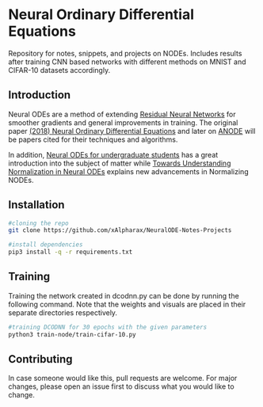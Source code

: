 # Neural Ordinary Differential Equations

Repository for notes, snippets, and projects on NODEs. Includes results after training CNN based networks with different methods on MNIST and CIFAR-10 datasets accordingly.

## Introduction

Neural ODEs are a method of extending [Residual Neural Networks](https://arxiv.org/abs/1512.03385) for smoother gradients and general improvements in training. The original paper [(2018) Neural Ordinary Differential Equations](https://arxiv.org/abs/1806.07366) and later on [ANODE](https://arxiv.org/abs/1902.10298) will be papers cited for their techniques and algorithms.

In addition, [Neural ODEs for undergraduate students](https://drive.google.com/file/d/13uynuOgbnbAjmbHWo8-DbS-0dlKtdF4T/view?usp=sharing) has a great introduction into the subject of matter while [Towards Understanding Normalization in Neural ODEs](https://arxiv.org/abs/2004.09222) explains new advancements in Normalizing NODEs.

## Installation

```bash
#cloning the repo
git clone https://github.com/xAlpharax/NeuralODE-Notes-Projects

#install dependencies
pip3 install -q -r requirements.txt
```

## Training

Training the network created in dcodnn.py can be done by running the following command. Note that the weights and visuals are placed in their separate directories respectively.
```bash
#training DCODNN for 30 epochs with the given parameters
python3 train-node/train-cifar-10.py
```

## Contributing
In case someone would like this, pull requests are welcome. For major changes, please open an issue first to discuss what you would like to change.

